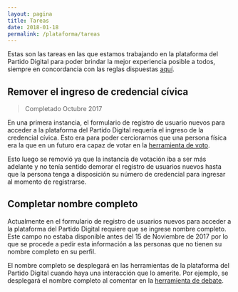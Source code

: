 ```yaml
---
layout: pagina
title: Tareas
date: 2018-01-18
permalink: /plataforma/tareas
---
```


Estas son las tareas en las que estamos trabajando en la plataforma del Partido Digital para poder brindar la mejor experiencia posible a todos, siempre en concordancia con las reglas dispuestas [aquí](/documentacion).

## Remover el ingreso de credencial cívica
> Completado Octubre 2017

En una primera instancia, el formulario de registro de usuario nuevos para acceder a la plataforma del Partido Digital requería el ingreso de la credencial cívica. Esto era para poder cerciorarnos que una persona física era la que en un futuro era capaz de votar en la [herramienta de voto](/plataforma#herramienta-de-voto). 

Esto luego se removió ya que la instancia de votación iba a ser más adelante y no tenía sentido demorar el registro de usuarios nuevos hasta que la persona tenga a disposición su número de credencial para ingresar al momento de registrarse.

## Completar nombre completo
Actualmente en el formulario de registro de usuarios nuevos para acceder a la plataforma del Partido Digital requiere que se ingrese nombre completo. Este campo no estaba disponible antes del 15 de Noviembre de 2017 por lo que se procede a pedir esta información a las personas que no tienen su nombre completo en su perfil.

El nombre completo se desplegará en las herramientas de la plataforma del Partido Digital cuando haya una interacción que lo amerite. Por ejemplo, se desplegará el nombre completo al comentar en la [herramienta de debate](/plataforma#herramienta-de-debate).

